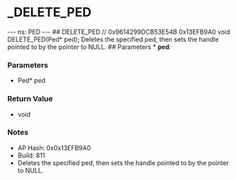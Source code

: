 # _DELETE_PED

--- ns: PED --- ## DELETE_PED  // 0x9614299DCB53E54B 0x13EFB9A0 void DELETE_PED(Ped* ped);  Deletes the specified ped, then sets the handle pointed to by the pointer to NULL.  ## Parameters * **ped**:

### Parameters
* Ped* ped

### Return Value
* void

### Notes
* AP Hash: 0x0x13EFB9A0
* Build: 811
* Deletes the specified ped, then sets the handle pointed to by the pointer to NULL.

